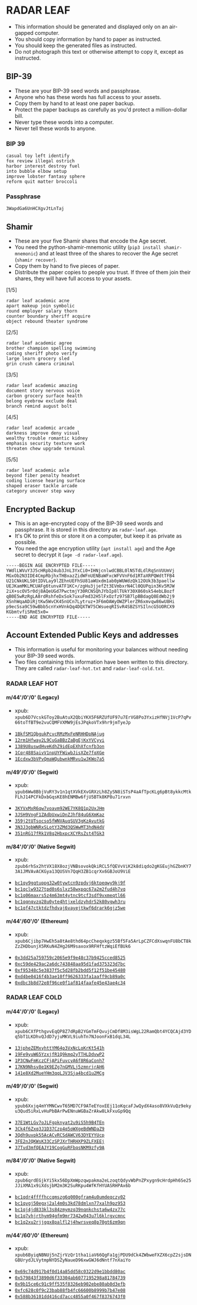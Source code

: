 # RADAR LEAF
* This information should be generated and displayed only on an air-gapped computer.
* You should copy information by hand to paper as instructed.
* You should keep the generated files as instructed.
* Do not photograph this text or otherwise attempt to copy it, except as instructed.

## BIP-39
* These are your BIP-39 seed words and passphrase.
* Anyone who has these words has full access to your assets.
* Copy them by hand to at least one paper backup.
* Protect the paper backups as carefully as you'd protect a million-dollar bill.
* Never type these words into a computer.
* Never tell these words to anyone.

### BIP 39
```
casual toy left identify 
fox review illegal ostrich 
harbor interest destroy fuel 
into bubble elbow setup 
improve lobster fantasy sphere 
reform quit matter broccoli 
```
### Passphrase
```
3WapdGa6UnHCXgvJtLnTaj
```

## Shamir
* These are your five Shamir shares that encode the Age secret.
* You need the python-shamir-mnemonic utility (`pip3 install shamir-mnemonic`) and at least three of the shares to recover the Age secret (`shamir recover`).
* Copy them by hand to five pieces of paper.
* Distribute the paper copies to people you trust. If three of them join their shares, they will have full access to your assets.

[1/5]
```
radar leaf academic acne 
apart makeup join symbolic 
round employer salary thorn 
counter boundary sheriff acquire 
object rebound theater syndrome 
```

[2/5]
```
radar leaf academic agree 
brother champion spelling swimming 
coding sheriff photo verify 
large learn grocery sled 
grin crush camera criminal 
```

[3/5]
```
radar leaf academic amazing 
document story nervous voice 
carbon grocery surface health 
belong eyebrow exclude deal 
branch remind august bolt 
```

[4/5]
```
radar leaf academic arcade 
darkness improve deny visual 
wealthy trouble romantic kidney 
emphasis security texture work 
threaten chew upgrade terminal 
```

[5/5]
```
radar leaf academic axle 
beyond fiber penalty headset 
coding license hearing surface 
shaped eraser tackle arcade 
category uncover step wavy 
```


## Encrypted Backup
* This is an age-encrypted copy of the BIP-39 seed words and passphrase. It is stored in this directory as `radar-leaf.age`.
* It's OK to print this or store it on a computer, but keep it as private as possible.
* You need the age encryption utility (`apt install age`) and the Age secret to decrypt it (`age -d radar-leaf.age`).

```
-----BEGIN AGE ENCRYPTED FILE-----
YWdlLWVuY3J5cHRpb24ub3JnL3YxCi0+IHNjcnlwdCBBL0lNSTdLdlRqSnVUUmVj
MGxOb2N3IDE4CmpRbjhxTHBxazZidWFnUENBaWFxcWFVVnF6d1RTaXRPQWdtTFB4
U21CNkUKLS0tIDVLay9lZEhnUEFhSU81aWUxdm1ab0pWUWdzQk12OUk3b3paellw
UEJKamMKLMCUAFg6tunvATF1KC+/zgHu3jjefZt3EVmbxrN4Cl0QUPqin3Kv5MJW
2iX+scOV5r0dj8AQeUGd7PwctmjY30RCNSQhJYbIp8lTUkY30X860sk54ebLBozf
qB0E5wRzRgLA8rdRshfeDxSok7uxuFmd32H5lFxOzfz97SB7lpBBdagQ8EdWb2j9
XSnhWqaADiRjtKw5WvCK45nUCn7Lytruz+3F6mOAWyOWZPlerZR6xmvqw86wU8Hi
p9ecSsa9C59wBbb5cnYxHVnkQq4DQXTW75CWsueqRISvR4SBZSYSIlncG5UORCX9
KGbmtvfiSRmE5x0=
-----END AGE ENCRYPTED FILE-----
```

## Account Extended Public Keys and addresses
* This information is useful for monitoring your balances without needing your BIP-39 seed words.
* Two files containing this information have been written to this directory. They are called `radar-leaf-hot.txt` and  `radar-leaf-cold.txt`.

### RADAR LEAF HOT
#### m/44'/0'/0' (Legacy)
* xpub:               `xpub6D7VcskGToy2BuAtuX2QbiYKX5F6RZUfUF97u7ErVG8Po3YxizHfNVj1VcP7qPv66toTfBT9e2vuCQMFVXMW9jEsJPqkoVTx9hr9jmTyeJp`
- [`1BkfSM1QbgukPcvcRMzMxFeNRHHDpNAjug`](https://www.blockchain.com/btc/address/1BkfSM1QbgukPcvcRMzMxFeNRHHDpNAjug)
- [`12rm1Hfway2L9CuGaBBzZaBgEjKxYVCyyi`](https://www.blockchain.com/btc/address/12rm1Hfway2L9CuGaBBzZaBgEjKxYVCyyi)
- [`1389U8uswdHveKdhZ9idEpEXhXfcnfb3on`](https://www.blockchain.com/btc/address/1389U8uswdHveKdhZ9idEpEXhXfcnfb3on)
- [`1Cqr488SaivV1npUYFWiwbJisXZe7fqXGe`](https://www.blockchain.com/btc/address/1Cqr488SaivV1npUYFWiwbJisXZe7fqXGe)
- [`1Ecdxw3bVPvQmaWQubwnkMRvu1wJKWo7a5`](https://www.blockchain.com/btc/address/1Ecdxw3bVPvQmaWQubwnkMRvu1wJKWo7a5)

#### m/49'/0'/0' (Segwit)
* xpub:               `ypub6Ww8BbjVuRY3v1n1qtXVkEXvGRXzLh8ZySN8iSTsP4aAfTpcKLg6pBt8ykkcMtkFLhJ14PCFkDxbGqsKE8hENMBw6fjU5BTk8KP8u71rxvn`
- [`3KYVxMxR6qw7voavm92WE7YK8Q1p2UxJHm`](https://www.blockchain.com/btc/address/3KYVxMxR6qw7voavm92WE7YK8Q1p2UxJHm)
- [`3JSH9VngF1ZAdbUxwiDnZJhf84uG6XmKaz`](https://www.blockchain.com/btc/address/3JSH9VngF1ZAdbUxwiDnZJhf84uG6XmKaz)
- [`359j2tUTsocso5fWNVAuqSUV3gKzAvutkG`](https://www.blockchain.com/btc/address/359j2tUTsocso5fWNVAuqSUV3gKzAvutkG)
- [`3N3J3gbWNRxSLotY3ZMd3QSWwMT3hdN4dV`](https://www.blockchain.com/btc/address/3N3J3gbWNRxSLotY3ZMd3QSWwMT3hdN4dV)
- [`351nRG17fRk1V8q2HbxpcXCYRsZst4TGk3`](https://www.blockchain.com/btc/address/351nRG17fRk1V8q2HbxpcXCYRsZst4TGk3)

#### m/84'/0'/0' (Native Segwit)
* xpub:               `zpub6rhSx2htVX18X8ozjVNBsovokQkiRCL5fQEVvViK2k8diqdo2gKGEujhGZbnKY73A1JMVAvACKGya13QUSVn7QqH3ZB1cqrXx6GBJoU9ViE`
- [`bc1qy9gqtuppg32w0tywtcn9zpdvj6ktpeqwy9kj9f`](https://www.blockchain.com/btc/address/bc1qy9gqtuppg32w0tywtcn9zpdvj6ktpeqwy9kj9f)
- [`bc1qclw9327tpd0s6slxz58wxpqc67a2m2fud4h7vq`](https://www.blockchain.com/btc/address/bc1qclw9327tpd0s6slxz58wxpqc67a2m2fud4h7vq)
- [`bc1q06maxrs5z4m63mt4ytnc9tcf3sdf9vxmeqtl66`](https://www.blockchain.com/btc/address/bc1q06maxrs5z4m63mt4ytnc9tcf3sdf9vxmeqtl66)
- [`bc1qqnqvzq28u0yte4htjxeldzyhdr52k80vgwh3ru`](https://www.blockchain.com/btc/address/bc1qqnqvzq28u0yte4htjxeldzyhdr52k80vgwh3ru)
- [`bc1qf47ctktdzfhdvaj6vayejtkwf6drark6gjz5we`](https://www.blockchain.com/btc/address/bc1qf47ctktdzfhdvaj6vayejtkwf6drark6gjz5we)

#### m/44'/60'/0' (Ethereum)
* xpub:               `xpub6Cjibp7HwEh5a8tAe8thd64pcCheqxkgz55Bf5Fa5ArLpCZFCdXswqnFU8bCT8kZzZHDbunjX5RKuN4ZHg26M9saxox9RFHftzWqiEfBUk6`
- [`0x3dd25a759759c2065e9f9e48c37b9425cced8525`](https://etherscan.io/address/0x3dd25a759759c2065e9f9e48c37b9425cced8525)
- [`0xc59de429ac2a6dc743848aa95d1fad375323d7bc`](https://etherscan.io/address/0xc59de429ac2a6dc743848aa95d1fad375323d7bc)
- [`0xf95348c5e3837f5c5d28fb2bdd5f12f51be45480`](https://etherscan.io/address/0xf95348c5e3837f5c5d28fb2bdd5f12f51be45480)
- [`0xd4be0416f4b3ae10ff9626333fa1aaff9cb89a0c`](https://etherscan.io/address/0xd4be0416f4b3ae10ff9626333fa1aaff9cb89a0c)
- [`0xdbc3b8d72e8f96ce0f1af814faafe45e43ae4c34`](https://etherscan.io/address/0xdbc3b8d72e8f96ce0f1af814faafe45e43ae4c34)


### RADAR LEAF COLD
#### m/44'/0'/0' (Legacy)
* xpub:               `xpub6CXfPthgvvEqQP8Z7dRpB2YGmTmFQvujCmDf8M3isWgL22RamQbt4YCQCAjd3YDq5bT1LKDhvQJdD7yjuMKVL9iuhTn7NJoonFxB1dqL34L`
- [`13jpheZEMxyhttYM64p3VxNcLoKrKt541h`](https://www.blockchain.com/btc/address/13jpheZEMxyhttYM64p3VxNcLoKrKt541h)
- [`19Fe9yuW65YzxjfR1Q9kmq2yTTHLDdvwP2`](https://www.blockchain.com/btc/address/19Fe9yuW65YzxjfR1Q9kmq2yTTHLDdvwP2)
- [`1P3CNwFmKczCFjAPiFuvcyA6f8R6aConh7`](https://www.blockchain.com/btc/address/1P3CNwFmKczCFjAPiFuvcyA6f8R6aConh7)
- [`17KN9Nhsy8e1K9EZg7nGMVLj5zmnrjrAH6`](https://www.blockchain.com/btc/address/17KN9Nhsy8e1K9EZg7nGMVLj5zmnrjrAH6)
- [`141e8Xd2MueYHm3qqLJV3Sja4bcd1u2MCg`](https://www.blockchain.com/btc/address/141e8Xd2MueYHm3qqLJV3Sja4bcd1u2MCg)

#### m/49'/0'/0' (Segwit)
* xpub:               `ypub6Xxjq4mYYMNCwvT65MD7CF9ATeEYoxEEj11oKqcaFJwQydX4aso8VXkVuQz9ekyu3Qud5iRxLvHuPbBArPwENnuWGBaZrAkw8LkFxuGp9Qq`
- [`37E1WtLGv7oJLFgpknyat2u9iS5h9B4TEn`](https://www.blockchain.com/btc/address/37E1WtLGv7oJLFgpknyat2u9iS5h9B4TEn)
- [`3Ck4f6Zxq3J1D37Czp4q5oWXgeBdWNDaZ9`](https://www.blockchain.com/btc/address/3Ck4f6Zxq3J1D37Czp4q5oWXgeBdWNDaZ9)
- [`3Qdh9uvpk55AcACvRCSdAWCV63DYEYYUcp`](https://www.blockchain.com/btc/address/3Qdh9uvpk55AcACvRCSdAWCV63DYEYYUcp)
- [`3FE2nJQKWsK33CzSPJXrTHRHXP9ZLFXEEj`](https://www.blockchain.com/btc/address/3FE2nJQKWsK33CzSPJXrTHRHXP9ZLFXEEj)
- [`37Tvd3mfQEAJY19CogGuRFbqsNKM9zfy9A`](https://www.blockchain.com/btc/address/37Tvd3mfQEAJY19CogGuRFbqsNKM9zfy9A)

#### m/84'/0'/0' (Native Segwit)
* xpub:               `zpub6qrdEGjkYi5kx56DpXmWpzqwpakma2eLzoqtQdyvWbPnZPxygn9cHrdpHh6Se25JJiXMA1x9iXdsjbM2m3K2SuRKpu4WfKfHYUASRHPAx6b`
- [`bc1qdr4ffffhccqmszg6q000gfram4u0umdeqczy02`](https://www.blockchain.com/btc/address/bc1qdr4ffffhccqmszg6q000gfram4u0umdeqczy02)
- [`bc1qvgj50egxj2al4m0s3kd78dmlxn77xalh9pz953`](https://www.blockchain.com/btc/address/bc1qvgj50egxj2al4m0s3kd78dmlxn77xalh9pz953)
- [`bc1qj4jd833kl3s84zmymzq39nqnkchsta6w4zx77c`](https://www.blockchain.com/btc/address/bc1qj4jd833kl3s84zmymzq39nqnkchsta6w4zx77c)
- [`bc1q7vhjrthym94gfm9mr7342w043u7l6klrgvcmnc`](https://www.blockchain.com/btc/address/bc1q7vhjrthym94gfm9mr7342w043u7l6klrgvcmnc)
- [`bc1q2xu2rjjgqx8palfl2j4hwrsveq8p70gt6zm9qn`](https://www.blockchain.com/btc/address/bc1q2xu2rjjgqx8palfl2j4hwrsveq8p70gt6zm9qn)

#### m/44'/60'/0' (Ethereum)
* xpub:               `xpub6ByiqNBNUj5nZjrVzQr1tha1iaV66QgFa1gjPDU9dCk4ZWbweFXZX6cpZ2sjsDNGBUrydJLVytmpNYDSZyNaueD96xwGWJ6dNntf7nXaiYo`
- [`0x69c74d917b4f0d14a85dd58c0322d9e1bbdd80ac`](https://etherscan.io/address/0x69c74d917b4f0d14a85dd58c0322d9e1bbdd80ac)
- [`0x579843f3890d6f33304ab6077195298a81784739`](https://etherscan.io/address/0x579843f3890d6f33304ab6077195298a81784739)
- [`0x9b15ce6c91c9ff535f8326eb902ebe80ab0d3efb`](https://etherscan.io/address/0x9b15ce6c91c9ff535f8326eb902ebe80ab0d3efb)
- [`0xfc628c0f9c23bab88fb4fc66600b8999b7b47e08`](https://etherscan.io/address/0xfc628c0f9c23bab88fb4fc66600b8999b7b47e08)
- [`0x588b36101dd416cd7acc4855a0f467f8376743f0`](https://etherscan.io/address/0x588b36101dd416cd7acc4855a0f467f8376743f0)


